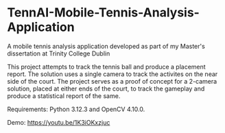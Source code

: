 # TennAI-Mobile-Tennis-Analysis-Application
A mobile tennis analysis application developed as part of my Master's dissertation at Trinity College Dublin

This project attempts to track the tennis ball and produce a placement report. The solution uses a single camera to track the activites on the near side of the court. The project serves as a proof of concept for a 2-camera solution, placed at either ends of the court, to track the gameplay and produce a statistical report of the same. 

Requirements: Python 3.12.3 and OpenCV 4.10.0. 

Demo: https://youtu.be/1K3iOKxzjuc

